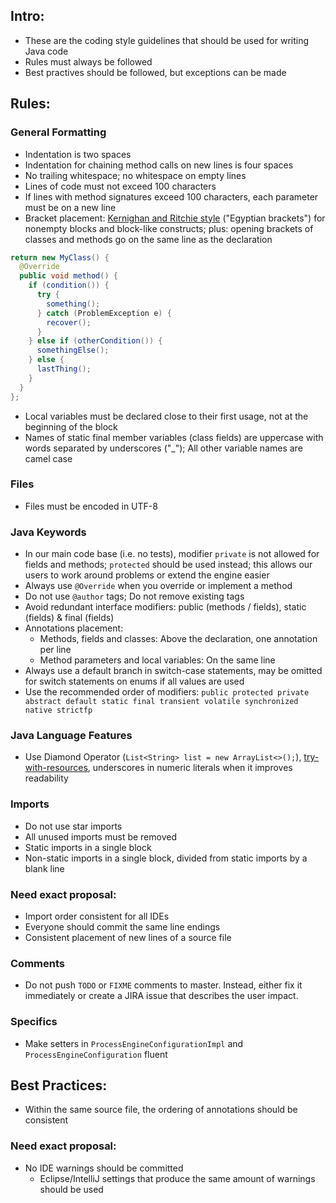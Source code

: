 ## Intro:

* These are the coding style guidelines that should be used for writing Java code
* Rules must always be followed
* Best practives should be followed, but exceptions can be made

## Rules:

### General Formatting

* Indentation is two spaces
* Indentation for chaining method calls on new lines is four spaces
* No trailing whitespace; no whitespace on empty lines
* Lines of code must not exceed 100 characters
* If lines with method signatures exceed 100 characters, each parameter must be on a new line
* Bracket placement: [Kernighan and Ritchie style](https://en.wikipedia.org/wiki/Indentation_style#K&R_style) ("Egyptian brackets") for nonempty blocks and block-like constructs; plus: opening brackets of classes and methods go on the same line as the declaration
```java
return new MyClass() {
  @Override
  public void method() {
    if (condition()) {
      try {
        something();
      } catch (ProblemException e) {
        recover();
      }
    } else if (otherCondition()) {
      somethingElse();
    } else {
      lastThing();
    }
  }
};
```
* Local variables must be declared close to their first usage, not at the beginning of the block
* Names of static final member variables (class fields) are uppercase with words separated by underscores ("_"); All other variable names are camel case

### Files

* Files must be encoded in UTF-8

### Java Keywords

* In our main code base (i.e. no tests), modifier `private` is not allowed for fields and methods; `protected` should be used instead; this allows our users to work around problems or extend the engine easier
* Always use `@Override` when you override or implement a method
* Do not use `@author` tags; Do not remove existing tags
* Avoid redundant interface modifiers: public (methods / fields), static (fields) & final (fields)
* Annotations placement:
  * Methods, fields and classes: Above the declaration, one annotation per line
  * Method parameters and local variables: On the same line
* Always use a default branch in switch-case statements, may be omitted for switch statements on enums if all values are used
* Use the recommended order of modifiers: `public protected private abstract default static final transient volatile synchronized native strictfp`

### Java Language Features

* Use Diamond Operator (`List<String> list = new ArrayList<>();`), [try-with-resources](https://docs.oracle.com/javase/tutorial/essential/exceptions/tryResourceClose.html), underscores in numeric literals when it improves readability

### Imports

* Do not use star imports
* All unused imports must be removed
* Static imports in a single block
* Non-static imports in a single block, divided from static imports by a blank line

### Need exact proposal:

* Import order consistent for all IDEs
* Everyone should commit the same line endings
* Consistent placement of new lines of a source file

### Comments

* Do not push `TODO` or `FIXME` comments to master. Instead, either fix it immediately or create a JIRA issue that describes the user impact.

### Specifics

* Make setters in `ProcessEngineConfigurationImpl` and `ProcessEngineConfiguration` fluent

## Best Practices:

* Within the same source file, the ordering of annotations should be consistent

### Need exact proposal:

* No IDE warnings should be committed
  * Eclipse/IntelliJ settings that produce the same amount of warnings should be used
